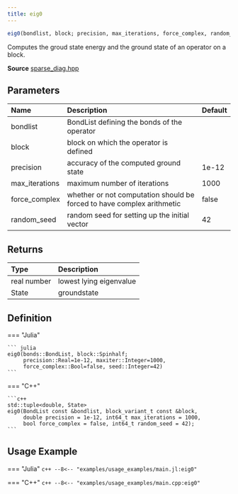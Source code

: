 ```yaml
---
title: eig0
---
```


```julia
eig0(bondlist, block; precision, max_iterations, force_complex, random_seed)
```

Computes the groud state energy and the ground state of an operator on a block.

**Source** [sparse_diag.hpp](https://github.com/awietek/xdiag/blob/main/xdiag/algorithms/sparse_diag.hpp)

## Parameters

| Name           | Description                                                            | Default |
|:---------------|:-----------------------------------------------------------------------|---------|
| bondlist       | BondList defining the bonds of the operator                            |         |
| block          | block on which the operator is defined                                 |         |
| precision      | accuracy of the computed ground state                                  | 1e-12   |
| max_iterations | maximum number of iterations                                           | 1000    |
| force_complex  | whether or not computation should be forced to have complex arithmetic | false   |
| random_seed    | random seed for setting up the initial vector                          | 42      |

## Returns

| Type        | Description             |
|:------------|:------------------------|
| real number | lowest lying eigenvalue |
| State       | groundstate             |

## Definition

=== "Julia"
	
	``` julia
    eig0(bonds::BondList, block::Spinhalf;
         precision::Real=1e-12, maxiter::Integer=1000,
		 force_complex::Bool=false, seed::Integer=42)
	```

=== "C++"

    ```c++
    std::tuple<double, State>
	eig0(BondList const &bondlist, block_variant_t const &block,
	     double precision = 1e-12, int64_t max_iterations = 1000,
		 bool force_complex = false, int64_t random_seed = 42);
	```


## Usage Example

=== "Julia"
	```c++
	--8<-- "examples/usage_examples/main.jl:eig0"
	```

=== "C++"
	```c++
	--8<-- "examples/usage_examples/main.cpp:eig0"
	```
	

